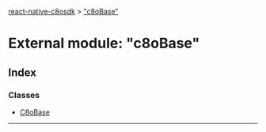 [react-native-c8osdk](../README.md) > ["c8oBase"](../modules/_c8obase_.md)

# External module: "c8oBase"

## Index

### Classes

* [C8oBase](../classes/_c8obase_.c8obase.md)

---

